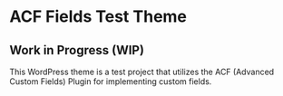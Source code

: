 # ACF Fields Test Theme

## Work in Progress (WIP)

This WordPress theme is a test project that utilizes the ACF (Advanced Custom Fields) Plugin for implementing custom fields.